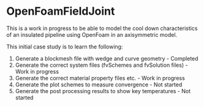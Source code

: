 # OpenFoamFieldJoint

This is a work in progress to be able to model the cool down characteristics of
an insulated pipeline using OpenFoam in an axisymmetric model.

This initial case study is to learn the following:
1. Generate a blockmesh file with wedge and curve geometry             -  Completed
2. Generate the correct system files (fvSchemes and fvSolution files)  -  Work in progress
3. Generate the correct material property files etc.                   -  Work in progress
4. Generate the plot schemes to measure convergence                    -  Not started
5. Generate the post processing results to show key temperatures       -  Not started 



